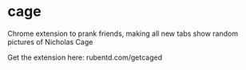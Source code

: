 # cage
Chrome extension to prank friends, making all new tabs show random pictures of Nicholas Cage

Get the extension here: rubentd.com/getcaged
